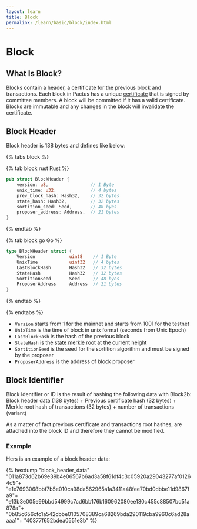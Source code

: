 ```yaml
---
layout: learn
title: Block
permalink: /learn/basic/block/index.html
---
```


# Block

## What Is Block?

Blocks contain a header, a certificate for the previous block and transactions. Each block in Pactus
has a unique [certificate](../certificate) that is signed by committee members. A block will be
committed if it has a valid certificate. Blocks are immutable and any changes in the block will
invalidate the certificate.

## Block Header

Block header is 138 bytes and defines like below:

{% tabs block %}

{% tab block rust <i class="fa-brands fa-rust"></i> Rust %}

```rust
pub struct BlockHeader {
    version: u8,                // 1 Byte
    unix_time: u32,             // 4 bytes
    prev_block_hash: Hash32,    // 32 bytes
    state_hash: Hash32,         // 32 bytes
    sortition_seed: Seed,       // 48 byes
    proposer_address: Address,  // 21 bytes
}
```

{% endtab %}

{% tab block go <i class="fa-brands fa-golang"></i> Go %}

```go
type BlockHeader struct {
    Version             uint8    // 1 Byte
    UnixTime            uint32   // 4 bytes
    LastBlockHash       Hash32   // 32 bytes
    StateHash           Hash32   // 32 bytes
    SortitionSeed       Seed     // 48 byes
    ProposerAddress     Address  // 21 bytes
}
```

{% endtab %}

{% endtabs %}

- `Version` starts from 1 for the mainnet and starts from 1001 for the testnet
- `UnixTime` is the time of block in unix format (seconds from Unix Epoch)
- `LastBlockHash` is the hash of the previous block
- `StateHash` is the [state merkle root](../state-merkle) at the current height
- `SortitionSeed` is the seed for the sortition algorithm and must be signed by the proposer
- `ProposerAddress` is the address of block proposer

## Block Identifier

Block Identifier or ID is the result of hashing the following data with Block2b: Block header data
(138 bytes) + Previous certificate hash (32 bytes) + Merkle root hash of transactions (32 bytes) +
number of transactions (variant)

As a matter of fact previous certificate and transactions root hashes, are attached into the block
ID and therefore they cannot be modified.

### Example

Hers is an example of a block header data:

{% hexdump "block_header_data"
  "011a873d62b69e39b4e06567b6ad3a58f61df4c3c05920a29043277af01264c9"+
  "e1e7693068bbf7b5e010ca98da562965a1a3411a48fee70bd0dbbe11d9867fa9"+
  "e13b3e005e99bbd54999c7cd6bb176b160962080ee130c455c88507bd51a878a"+
  "0b85c656cfc1a542cbbe0105708389ca68269bda290119cba9960c6ad28aaaa1"+
  "40377f652bdea0551e3b" %}
